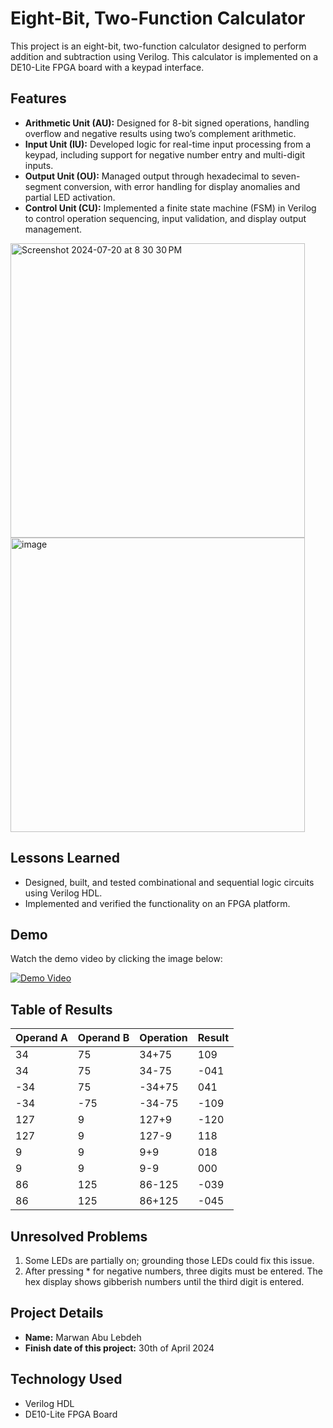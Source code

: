 # Eight-Bit, Two-Function Calculator

This project is an eight-bit, two-function calculator designed to perform addition and subtraction using Verilog. This calculator is implemented on a DE10-Lite FPGA board with a keypad interface.

## Features
- **Arithmetic Unit (AU):** Designed for 8-bit signed operations, handling overflow and negative results using two’s complement arithmetic.
- **Input Unit (IU):** Developed logic for real-time input processing from a keypad, including support for negative number entry and multi-digit inputs.
- **Output Unit (OU):** Managed output through hexadecimal to seven-segment conversion, with error handling for display anomalies and partial LED activation.
- **Control Unit (CU):** Implemented a finite state machine (FSM) in Verilog to control operation sequencing, input validation, and display output management.

<img width="471" alt="Screenshot 2024-07-20 at 8 30 30 PM" src="https://github.com/user-attachments/assets/a4448b66-76dd-4f8a-8874-241fe555b372"><br>
<img width="471" alt="image" src="https://github.com/user-attachments/assets/a09c73f9-ebee-4a7f-aa3e-d99c548bf499">

## Lessons Learned
- Designed, built, and tested combinational and sequential logic circuits using Verilog HDL.
- Implemented and verified the functionality on an FPGA platform.

## Demo
Watch the demo video by clicking the image below:

[![Demo Video](https://img.youtube.com/vi/icjWzKKv6iw/0.jpg)](https://youtu.be/icjWzKKv6iw)

## Table of Results

| Operand A | Operand B | Operation | Result |
|-----------|-----------|-----------|--------|
| 34        | 75        | 34+75     | 109    |
| 34        | 75        | 34-75     | -041   |
| -34       | 75        | -34+75    | 041    |
| -34       | -75       | -34-75    | -109   |
| 127       | 9         | 127+9     | -120   |
| 127       | 9         | 127-9     | 118    |
| 9         | 9         | 9+9       | 018    |
| 9         | 9         | 9-9       | 000    |
| 86        | 125       | 86-125    | -039   |
| 86        | 125       | 86+125    | -045   |

## Unresolved Problems
1. Some LEDs are partially on; grounding those LEDs could fix this issue.
2. After pressing * for negative numbers, three digits must be entered. The hex display shows gibberish numbers until the third digit is entered.

## Project Details

- **Name:** Marwan Abu Lebdeh
- **Finish date of this project:** 30th of April 2024

## Technology Used
- Verilog HDL
- DE10-Lite FPGA Board
